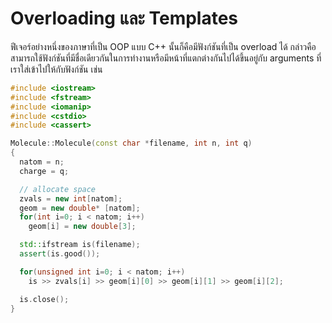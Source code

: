 # Overloading และ Templates

ฟีเจอร์อย่างหนึ่งของภาษาที่เป็น OOP แบบ C++ นั้นก็คือมีฟังก์ชันที่เป็น overload ได้ กล่าวคือสามารถใช้ฟังก์ชันที่มีชื่อเดียวกันในการทำงานหรือมีหน้าที่แตกต่างกันไปได้ขึ้นอยู่กับ arguments ที่เราใส่เข้าไปให้กับฟังก์ชัน เช่น

```c++
#include <iostream>
#include <fstream>
#include <iomanip>
#include <cstdio>
#include <cassert>

Molecule::Molecule(const char *filename, int n, int q)
{
  natom = n;
  charge = q;

  // allocate space
  zvals = new int[natom];
  geom = new double* [natom];
  for(int i=0; i < natom; i++)
    geom[i] = new double[3];

  std::ifstream is(filename);
  assert(is.good());

  for(unsigned int i=0; i < natom; i++)
    is >> zvals[i] >> geom[i][0] >> geom[i][1] >> geom[i][2];

  is.close();
}
```
